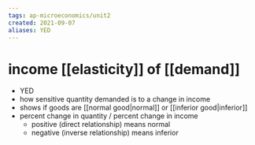 ```yaml
---
tags: ap-microeconomics/unit2 
created: 2021-09-07
aliases: YED
---
```


# income [[elasticity]] of [[demand]]

- YED
- how sensitive quantity demanded is to a change in income
- shows if goods are [[normal good|normal]] or [[inferior good|inferior]]
- percent change in quantity / percent change in income
	- positive (direct relationship) means normal
	- negative (inverse relationship) means inferior 
